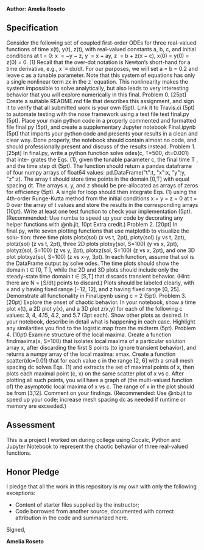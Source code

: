 
**Author:** **Amelia Roseto**

## Specification

Consider the following set of coupled first-order ODEs for three real-valued functions of time x(t), y(t), z(t), with real-valued constants a, b, c, and initial conditions at t = 0:
x ̇ = −y − z, y ̇ = x + ay, z ̇ = b + z(x − c), x(0) = y(0) = z(0) = 0. (1)
Recall that the over-dot notation is Newton’s short-hand for a time derivative, e.g., x ̇ ≡ dx/dt. For our purposes, we will set a = b = 0.2 and leave c as a tunable parameter. Note that this system of equations has only a single nonlinear term zx in the z ̇ equation. This nonlinearity makes the system impossible to solve analytically, but also leads to very interesting behavior that you will explore numerically in this final.
Problem 0. [25pt] Create a suitable README.md file that describes this assignment, and sign it to verify that all submitted work is your own (5pt). Link it to Travis.ci (5pt) to automate testing with the nose framework using a test file test final.py (5pt). Place your main python code in a properly commented and formatted file final.py (5pt), and create a supplementary Jupyter notebook Final.ipynb (5pt) that imports your python code and presents your results in a clean and clear way. Done properly, the notebook should contain almost no code, and should professionally present and discuss of the results instead.
Problem 1. [25pt] In final.py, write a python function solve odes(c, T=500, dt=0.001) that inte- grates the Eqs. (1), given the tunable parameter c, the final time T , and the time step dt (5pt). The function should return a pandas dataframe of four numpy arrays of float64 values: pd.DataFrame("t":t, "x":x, "y":y, "z":z). The array t should store time points in the domain [0,T] with equal spacing dt. The arrays x, y, and z should be pre-allocated as arrays of zeros for efficiency (5pt). A single for loop should then integrate Eqs. (1) using the 4th-order Runge-Kutta method from the initial conditions x = y = z = 0 at t = 0 over the array of t values and store the results in the corresponding arrays (10pt). Write at least one test function to check your implementation (5pt). (Recommended: Use numba to speed up your code by decorating any helper functions with @nb.jit, 10pt Extra credit.)
Problem 2. [20pt] In final.py, write seven plotting functions that use matplotlib to visualize the solu- tion: three time plots plotx(sol) (x vs t, 2pt), ploty(sol) (y vs t, 2pt), plotz(sol) (z vs t, 2pt), three 2D plots plotxy(sol, S=100) (y vs x, 2pt), plotyz(sol, S=100) (z vs y, 2pt), plotxz(sol, S=100) (z vs x, 2pt), and one 3D plot plotxyz(sol, S=100) (z vs x-y, 3pt). In each function, assume that sol is the DataFrame output by solve odes. The time plots should show the domain t ∈ [0, T ], while the 2D and 3D plots should include only the steady-state time domain t ∈ [S,T] that discards transient behavior. (Hint: there are N = ⌊S/dt⌋ points to discard.) Plots should be labeled clearly, with x and y having fixed range [−12, 12], and z having fixed range [0, 25]. Demonstrate all functionality in Final.ipynb using c = 2 (5pt).
Problem 3. [20pt] Explore the onset of chaotic behavior. In your notebook, show a time plot x(t), a 2D plot y(x), and a 3D plot z(x,y) for each of the following c values: 3, 4, 4.15, 4.2, and 5.7 (3pt each). Show other plots as desired. In your notebook, describe in detail what is happening in each case. Highlight any similarities you find to the logistic map from the midterm (5pt).
Problem 4. (10pt) Examine structure of the local maxima. Create a function findmaxima(x, S=100) that isolates local maxima of a particular solution array x, after discarding the first S points (to ignore transient behavior), and returns a numpy array of the local maxima: xmax. Create a function scatter(dc=0.01) that for each value c in the range [2, 6] with a small mesh spacing dc solves Eqs. (1) and extracts the set of maximal points of x, then plots each maximal point (c, x) on the same scatter plot of x vs c. After plotting all such points, you will have a graph of (the multi-valued function of) the asymptotic local maxima of x vs c. The range of x in the plot should be from [3,12]. Comment on your findings. (Recommended: Use @nb.jit to speed up your code; increase mesh spacing dc as needed if runtime or memory are exceeded.)

## Assessment
 This is a project I worked on during college using Cocalc, Python and Jupyter Notebook to represent the chaotic behavior of three real-valued functions. 

## Honor Pledge

I pledge that all the work in this repository is my own with only the following exceptions:

* Content of starter files supplied by the instructor;
* Code borrowed from another source, documented with correct attribution in the code and summarized here.

Signed,

**Amelia Roseto**
